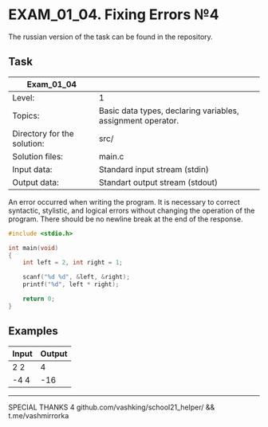 # EXAM_01_04. Fixing Errors №4
The russian version of the task can be found in the repository.

## Task
| Exam_01_04 ||
| ------ | ------- |
| Level: | 1 |
| Topics: | Basic data types, declaring variables, assignment operator. |
| Directory for the solution: | src/ |
| Solution files: | main.c |
| Input data: | Standard input stream (stdin) |
| Output data: | Standart output stream (stdout) |

An error occurred when writing the program. It is necessary to correct syntactic, stylistic, and logical errors without changing the operation of the program. There should be no newline break at the end of the response.

```c
#include <stdio.h>

int main(void)
{
    int left = 2, int right = 1;

    scanf("%d %d", &left, &right);
    printf("%d", left * right);

    return 0;
}
```

## Examples

| Input | Output |
| ------ | ------ |
| 2 2 | 4 |
| -4 4 | -16 |

---
SPECIAL THANKS 4 github.com/vashking/school21_helper/ && t.me/vashmirrorka

